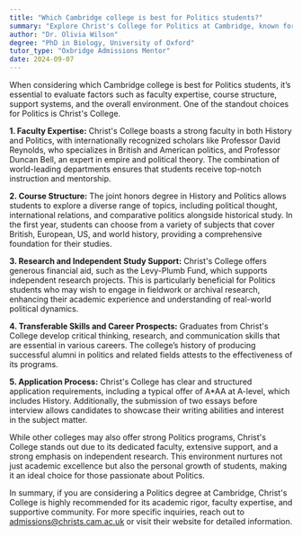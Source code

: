 ```yaml
---
title: "Which Cambridge college is best for Politics students?"
summary: "Explore Christ's College for Politics at Cambridge, known for expert faculty, strong course structure, research support, and excellent career prospects."
author: "Dr. Olivia Wilson"
degree: "PhD in Biology, University of Oxford"
tutor_type: "Oxbridge Admissions Mentor"
date: 2024-09-07
---
```


When considering which Cambridge college is best for Politics students, it’s essential to evaluate factors such as faculty expertise, course structure, support systems, and the overall environment. One of the standout choices for Politics is Christ's College.

**1. Faculty Expertise:** Christ's College boasts a strong faculty in both History and Politics, with internationally recognized scholars like Professor David Reynolds, who specializes in British and American politics, and Professor Duncan Bell, an expert in empire and political theory. The combination of world-leading departments ensures that students receive top-notch instruction and mentorship.

**2. Course Structure:** The joint honors degree in History and Politics allows students to explore a diverse range of topics, including political thought, international relations, and comparative politics alongside historical study. In the first year, students can choose from a variety of subjects that cover British, European, US, and world history, providing a comprehensive foundation for their studies.

**3. Research and Independent Study Support:** Christ's College offers generous financial aid, such as the Levy-Plumb Fund, which supports independent research projects. This is particularly beneficial for Politics students who may wish to engage in fieldwork or archival research, enhancing their academic experience and understanding of real-world political dynamics.

**4. Transferable Skills and Career Prospects:** Graduates from Christ's College develop critical thinking, research, and communication skills that are essential in various careers. The college’s history of producing successful alumni in politics and related fields attests to the effectiveness of its programs.

**5. Application Process:** Christ's College has clear and structured application requirements, including a typical offer of A*AA at A-level, which includes History. Additionally, the submission of two essays before interview allows candidates to showcase their writing abilities and interest in the subject matter.

While other colleges may also offer strong Politics programs, Christ's College stands out due to its dedicated faculty, extensive support, and a strong emphasis on independent research. This environment nurtures not just academic excellence but also the personal growth of students, making it an ideal choice for those passionate about Politics.

In summary, if you are considering a Politics degree at Cambridge, Christ's College is highly recommended for its academic rigor, faculty expertise, and supportive community. For more specific inquiries, reach out to admissions@christs.cam.ac.uk or visit their website for detailed information.
    